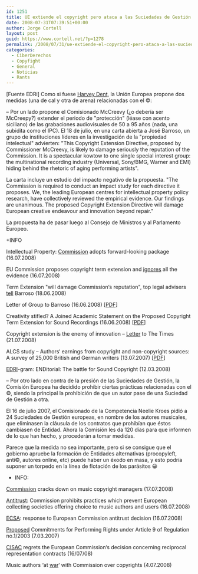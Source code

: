 ```yaml
---
id: 1251
title: UE extiende el copyright pero ataca a las Suciedades de Gestión
date: 2008-07-31T07:39:51+00:00
author: Jorge Cortell
layout: post
guid: https://www.cortell.net/?p=1278
permalink: /2008/07/31/ue-extiende-el-copyright-pero-ataca-a-las-suciedades-de-gestion/
categories:
  - CiberDerechos
  - Copyfight
  - General
  - Noticias
  - Rants
---
```

[Fuente EDRi] Como si fuese <a title="Dos Caras" href="https://es.wikipedia.org/wiki/Dos_Caras" target="_blank">Harvey Dent</a>, la Unión Europea propone dos medidas (una de cal y otra de arena) relacionadas con el ©:

– Por un lado propone el Comisionado McCreevy (¿o debería ser McCreepy?) extender el periodo de "protección" (léase con acento siciliano) de las grabaciones audiovisuales de 50 a 95 años (nada, una subidita como el IPC). El 18 de julio, en una carta abierta a José Barroso, un grupo de instituciones líderes en la investigación de la "propiedad intelectual" advierten: "This Copyright Extension Directive, proposed by Commissioner McCreevy, is likely to damage seriously the reputation of the Commission. It is a spectacular kowtow to one single special interest group: the multinational recording industry (Universal, Sony/BMG, Warner and EMI) hiding behind the rhetoric of aging performing artists".
  
La carta incluye un estudio del impacto negativo de la propuesta. "The Commission is required to conduct an impact study for each directive it proposes. We, the leading European centres for intellectual property policy research, have collectively reviewed the empirical evidence. Our findings are unanimous. The proposed Copyright Extension Directive will damage European creative endeavour and innovation beyond repair."

La propuesta ha de pasar luego al Consejo de Ministros y al Parlamento Europeo.

+INFO
  
Intellectual Property: <a title="Nota prensa oficial" href="https://europa.eu/rapid/pressReleasesAction.do?reference=IP/08/1156&format=HTML&aged=0&language=EN&guiLanguage=fr" target="_blank">Commission</a> adopts forward-looking package (16.07.2008)
  
EU Commission proposes copyright term extension and <a title="SoundCopyright" href="https://www.soundcopyright.eu/blog/eu-commission-proposes-copyright-term-extension-and-ignores-all-evidence" target="_blank">ignores</a> all the evidence (16.07.2008)
  
Term Extension "will damage Commission‘s reputation", top legal advisers <a title="SoundCopyright" href="https://www.soundcopyright.eu/blog/term-extension-will-damage-commissions-reputation-top-legal-advisers-tell-barroso" target="_blank">tell</a> Barroso (18.06.2008)
  
Letter of Group to Barroso (16.06.2008) [<a title="OpenRightsGroup" href="https://www.openrightsgroup.org/wp-content/uploads/sound-recordings-barroso.pdf" target="_blank">PDF</a>]
  
Creativity stifled? A Joined Academic Statement on the Proposed Copyright Term Extension for Sound Recordings (16.06.2008) [<a title="CIPPM" href="https://www.cippm.org.uk/images/Bournemouth%20Statement.pdf" target="_blank">PDF</a>]
  
Copyright extension is the enemy of innovation – <a title="Timesonline" href="https://www.timesonline.co.uk/tol/comment/letters/article4374115.ece" target="_blank">Letter</a> to The Times (21.07.2008)
  
ALCS study – Authors‘ earnings from copyright and non-copyright sources: A survey of 25,000 British and German writers (13.07.2007) [<a title="PDF" href="https://www.cippm.org.uk/publications/alcs/ACLS%20Full%20report.pdf" target="_blank">PDF</a>]
  
<a title="EDRI" href="https://www.edri.org/edrigram/number6.5/battle-sound-copyright" target="_blank">EDRI</a>-gram: ENDitorial: The battle for Sound Copyright (12.03.2008)

– Por otro lado en contra de la presión de las Suciedades de Gestión, la Comisión Europea ha decidido prohibir ciertas prácticas relacionadas con el ©, siendo la principal la prohibición de que un autor pase de una Suciedad de Gestión a otra.

El 16 de julio 2007, el Comisionado de la Competencia Neelie Kroes pidió a 24 Suciedades de Gestión europeas, en nombre de los autores musicales, que eliminasen la cláusula de los contratos que prohibían que éstos cambiasen de Entidad. Ahora la Comisión les da 120 días para que informen de lo que han hecho, y procederán a tomar medidas.

Parece que la medida no sea importante, pero si se consigue que el gobierno apruebe la formación de Entidades alternativas (procopyleft, anti©, autores online, etc) puede haber un éxodo en masa, y esto podría suponer un torpedo en la línea de flotación de los parásitos 😀

+ INFO:

<a title="Euractiv" href="https://www.euractiv.com/en/infosociety/commission-cracks-music-copyright-managers/article-174307?Ref=RSS" target="_blank">Commission</a> cracks down on music copyright managers (17.07.2008)
  
<a title="EU" href="https://europa.eu/rapid/pressReleasesAction.do?reference=IP/08/1165&format=HTML&aged=0&language=EN&guiLanguage=en" target="_blank">Antitrust</a>: Commission prohibits practices which prevent European collecting societies offering choice to music authors and users (16.07.2008)
  
<a title="ECSA" href="https://www.britishacademy.com/public-news/ecsa-press-release-in-response-to-ec-antitrust-decision.html" target="_blank">ECSA</a>: response to European Commission antitrust decision (16.07.2008)
  
<a title="EU" href="https://ec.europa.eu/comm/competition/antitrust/cases/decisions/38698/commitments.pdf" target="_blank">Proposed</a> Commitments for Performing Rights under Article 9 of Regulation no.1/2003 (7.03.2007)
  
<a title="CISAC" href="https://www.cisac.org/CisacPortal/listeArticle.do?numArticle=900&method=afficherArticleInPortlet" target="_blank">CISAC</a> regrets the European Commission‘s decision concerning reciprocal representation contracts (16/07/08)
  
Music authors ‘at <a title="Euractiv" href="https://www.euractiv.com/en/infosociety/music-authors-war-commission-copyrights/article-173925" target="_blank">war</a>‘ with Commission over copyrights (4.07.2008)